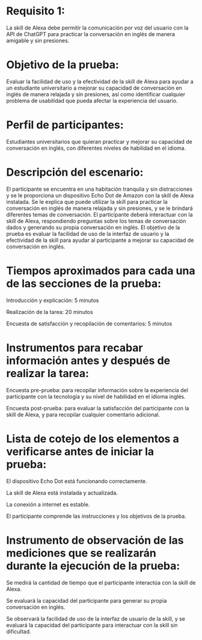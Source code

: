 # Requisito 1: 
La skill de Alexa debe permitir la comunicación por voz del usuario con la API de ChatGPT para practicar la conversación en inglés de manera amigable y sin presiones.

# Objetivo de la prueba: 
Evaluar la facilidad de uso y la efectividad de la skill de Alexa para ayudar a un estudiante universitario a mejorar su capacidad de conversación en inglés de manera relajada y sin presiones, así como identificar cualquier problema de usabilidad que pueda afectar la experiencia del usuario.

# Perfil de participantes: 
Estudiantes universitarios que quieran practicar y mejorar su capacidad de conversación en inglés, con diferentes niveles de habilidad en el idioma.

# Descripción del escenario: 
El participante se encuentra en una habitación tranquila y sin distracciones y se le proporciona un dispositivo Echo Dot de Amazon con la skill de Alexa instalada. Se le explica que puede utilizar la skill para practicar la conversación en inglés de manera relajada y sin presiones, y se le brindará diferentes temas de conversación. El participante deberá interactuar con la skill de Alexa, respondiendo preguntas sobre los temas de conversación dados y generando su propia conversación en inglés. El objetivo de la prueba es evaluar la facilidad de uso de la interfaz de usuario y la efectividad de la skill para ayudar al participante a mejorar su capacidad de conversación en inglés.

# Tiempos aproximados para cada una de las secciones de la prueba:
Introducción y explicación: 5 minutos

Realización de la tarea: 20 minutos

Encuesta de satisfacción y recopilación de comentarios: 5 minutos

# Instrumentos para recabar información antes y después de realizar la tarea:
Encuesta pre-prueba: para recopilar información sobre la experiencia del participante con la tecnología y su nivel de habilidad en el idioma inglés.

Encuesta post-prueba: para evaluar la satisfacción del participante con la skill de Alexa, y para recopilar cualquier comentario adicional.

# Lista de cotejo de los elementos a verificarse antes de iniciar la prueba:
El dispositivo Echo Dot está funcionando correctamente.

La skill de Alexa está instalada y actualizada.

La conexión a internet es estable.

El participante comprende las instrucciones y los objetivos de la prueba.

# Instrumento de observación de las mediciones que se realizarán durante la ejecución de la prueba:
Se medirá la cantidad de tiempo que el participante interactúa con la skill de Alexa.

Se evaluará la capacidad del participante para generar su propia conversación en inglés.

Se observará la facilidad de uso de la interfaz de usuario de la skill, y se evaluará la capacidad del participante para interactuar con la skill sin dificultad.
